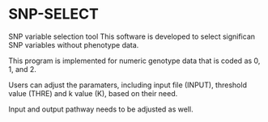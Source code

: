 # SNP-SELECT
SNP variable selection tool
This software is developed to select significan SNP variables without phenotype data.

This program is implemented for numeric genotype data that is coded as 0, 1, and 2. 

Users can adjust the paramaters, including input file (INPUT), threshold value (THRE) and k value (K), based on their need.

Input and output pathway needs to be adjusted as well.
